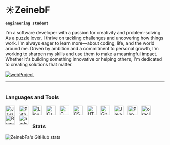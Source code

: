 # ☀️ZeinebF

**`engineering student`**

I'm a software developer with a passion for creativity and problem-solving. As a puzzle lover, I thrive on tackling challenges and uncovering how things work. I'm always eager to learn more—about coding, life, and the world around me.
Driven by ambition and a commitment to personal growth, I'm working to sharpen my skills and use them to make a meaningful impact. Whether it's building something innovative or helping others, I'm dedicated to creating solutions that matter.
   <p align="left">
            <i class="fa-solid fa-book"></i>
      <a href="https://github.com/ZeinebFa/webPROJECT.git">
         <img alt="webProject" title="my latest repo" https://custom-icon-badges.demolab.com/badge/-Use%20Template-teal?style=for-the-badge&logo=repo-template&logoColor=white /></a>
   </p>

---
#

### Languages and Tools

<img align="left" alt="Java" width="30px" style="padding-right:10px;" src="https://cdn.jsdelivr.net/gh/devicons/devicon/icons/java/java-original.svg"/>
<img align="left" alt="Python" width="30px" style="padding-right:10px;" src="https://cdn.jsdelivr.net/gh/devicons/devicon/icons/python/python-plain.svg" />
<img align="left" alt="Linux" width="30px" style="padding-right:10px;" src="https://cdn.jsdelivr.net/gh/devicons/devicon/icons/linux/linux-original.svg" />
<img align="left" alt="C++" width="30px" style="padding-right:10px;" src="https://cdn.jsdelivr.net/gh/devicons/devicon@latest/icons/cplusplus/cplusplus-original.svg" />
<img align="left" alt="C" width="30px" style="padding-right:10px;" src="https://cdn.jsdelivr.net/gh/devicons/devicon@latest/icons/c/c-original.svg" />
<img align="left" alt="CSS" width="30px" style="padding-right:10px;" src="https://cdn.jsdelivr.net/gh/devicons/devicon/icons/css3/css3-plain.svg" />
<img align="left" alt="HTML" width="30px" style="padding-right:10px;" src="https://cdn.jsdelivr.net/gh/devicons/devicon/icons/html5/html5-plain.svg" />
<img align="left" alt="Git" width="30px" style="padding-right:10px;" src="https://cdn.jsdelivr.net/gh/devicons/devicon/icons/git/git-original.svg" />


<img align="left" alt="JavaScript" width="30px" style="padding-right:10px;" src="https://cdn.jsdelivr.net/gh/devicons/devicon/icons/javascript/javascript-plain.svg" />
<img align="left" alt="Php" width="30px" style="padding-right:10px;" src="https://cdn.jsdelivr.net/gh/devicons/devicon@latest/icons/php/php-original.svg" />
<img align="left" alt="oracle" width="30px" style="padding-right:10px;" src="https://cdn.jsdelivr.net/gh/devicons/devicon@latest/icons/oracle/oracle-original.svg" />

<img align="left" alt="React" width="30px" style="padding-right:10px;" src="https://cdn.jsdelivr.net/gh/devicons/devicon/icons/react/react-original.svg" />
<img align="left" alt="node.js" width="30px" style="padding-right:10px;" src="https://cdn.jsdelivr.net/gh/devicons/devicon@latest/icons/nodejs/nodejs-plain.svg" />

<br />

#

### Stats

![ZeinebFa's GitHub stats](https://github-readme-stats.vercel.app/api?username=ZeinebFa&show_icons=true&theme=rose)


#
